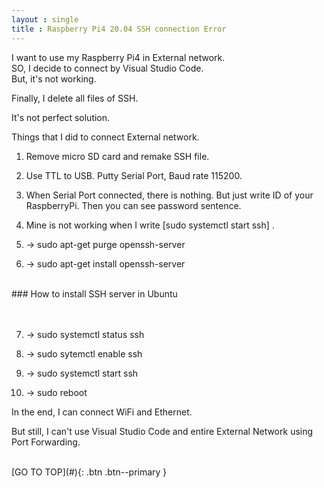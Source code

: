 ```yaml
---
layout : single
title : Raspberry Pi4 20.04 SSH connection Error
---
```



I want to use my Raspberry Pi4 in External network.<br>
SO, I decide to connect by Visual Studio Code. <br>
But, it's not working.

Finally, I delete all files of SSH.<br>

It's not perfect solution. <br>

Things that I did to connect External network.<br>

1. Remove micro SD card and remake SSH file. <br>

2. Use TTL to USB. Putty Serial Port, Baud rate 115200. <br>

3. When Serial Port connected, there is nothing. But just write ID of your RaspberryPi. Then you can see password sentence.<br>

4. Mine is not working when I write [sudo systemctl start ssh] . <br>

5. -> sudo apt-get purge openssh-server <br>

6. -> sudo apt-get install openssh-server <br>

<br>
### How to install SSH server in Ubuntu <br>
<https://www.cyberciti.biz/faq/ubuntu-linux-install-openssh-server/> <br>
<br>

7. -> sudo systemctl status ssh <br>

8. -> sudo sytemctl enable ssh <br>

9. -> sudo systemctl start ssh <br>

10. -> sudo reboot <br>


In the end, I can connect WiFi and Ethernet. <br>

But still, I can't use Visual Studio Code and entire External Network using Port Forwarding. <br>

<br>
[GO TO TOP](#){: .btn .btn--primary } <br>

